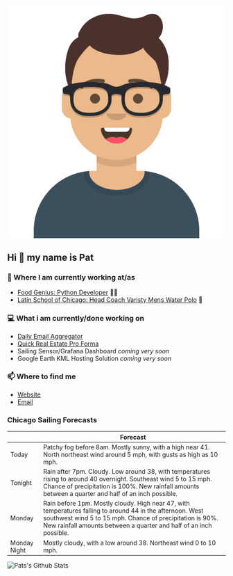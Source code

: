 [![Social banner for p-j-falconer](https://raw.githubusercontent.com/P-J-FALCONER/P-J-FALCONER/master/assets/avataaars.svg)](https://patfalconer.com/)
## Hi :wave: my name is Pat

### 💼 Where I am currently working at/as
- [Food Genius: Python Developer](https://getfoodgenius.com/) 🍔🐍
- [Latin School of Chicago: Head Coach Varisty Mens Water Polo](https://www.latinschool.org/) 🤽


### 💻 What i am currently/done working on
 - [Daily Email Aggregator](https://github.com/P-J-FALCONER/dott_daily_mail)
 - [Quick Real Estate Pro Forma](https://github.com/P-J-FALCONER/henry)
 - Sailing Sensor/Grafana Dashboard *coming very soon*
 - Google Earth KML Hosting Solution *coming very soon*

### 📫 Where to find me
 - [Website](https://patfalconer.com/)
 - [Email](mailto:patrick.j.falconer@gmail.com)


### Chicago Sailing Forecasts
|   | Forecast  |
|---|---|
| Today | Patchy fog before 8am. Mostly sunny, with a high near 41. North northeast wind around 5 mph, with gusts as high as 10 mph. |
| Tonight | Rain after 7pm. Cloudy. Low around 38, with temperatures rising to around 40 overnight. Southeast wind 5 to 15 mph. Chance of precipitation is 100%. New rainfall amounts between a quarter and half of an inch possible. |
| Monday | Rain before 1pm. Mostly cloudy. High near 47, with temperatures falling to around 44 in the afternoon. West southwest wind 5 to 15 mph. Chance of precipitation is 90%. New rainfall amounts between a quarter and half of an inch possible. |
| Monday Night | Mostly cloudy, with a low around 38. Northeast wind 0 to 10 mph. |

![Pats's Github Stats](https://github-readme-stats.vercel.app/api?username=p-j-falconer&show_icons=true&theme=radical)
